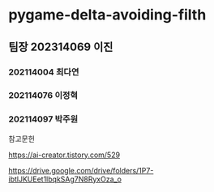 # pygame-delta-avoiding-filth

## 팀장 202314069 이진

### 202114004 최다연
### 202114076 이정혁
### 202114097 박주원

참고문헌  

https://ai-creator.tistory.com/529

https://drive.google.com/drive/folders/1P7-ibtlJKUEet1lbqkSAg7N8RyxOza_o

